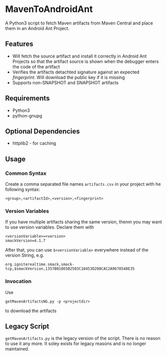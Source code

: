 MavenToAndroidAnt
=================

A Python3 script to fetch Maven artifacts from Maven Central and place them in an Android Ant Project.

Features
--------

- Will fetch the source artifact and install it correctly in Android Ant Projects so that the artifact source is shown when the debugger enters the code of the artifact
- Verifies the artifacts detachted signature against an expected *fingerprint*. Will download the public key if it is missing
- Supports non-SNAPSHOT and SNAPSHOT artifacts

Requirements
------------

- Python3
- python-gnupg

Optional Dependencies
---------------------

- httplib2 - for caching

Usage
-----


### Common Syntax

Create a comma separated file names `artifacts.csv` in your project with he following syntax:

```
<group>,<artifactId>,<version>,<fingerprint>
```

### Version Variables

If you have multiple artifacts sharing the same version, thenm you may want to use version variables.
Declare them with
```
<versionVariable>=<version>
smackVersion=4.1.7
```

After that, you can use `$<versionVariable>` everywhere instead of the version String, e.g.
```
org.igniterealtime.smack,smack-tcp,$smackVersion,1357B01865B2503C18453D208CAC2A9678548E35
```

### Invocation

Use

```
getMavenArtifactsNG.py -p <projectdir>
````

to download the artifacts

Legacy Script
-------------

`getMavenArtifacts.py` is the legacy version of the script.
There is no reason to use it any more.
It soley exists for legacy reasons and is no longer maintained.
